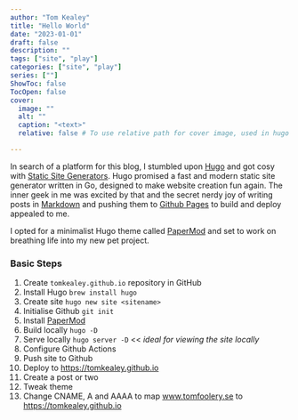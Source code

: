 ```yaml
---
author: "Tom Kealey"
title: "Hello World"
date: "2023-01-01"
draft: false
description: ""
tags: ["site", "play"]
categories: ["site", "play"]
series: [""]
ShowToc: false
TocOpen: false
cover:
  image: ""
  alt: ""
  caption: "<text>"
  relative: false # To use relative path for cover image, used in hugo Page-bundles

---
```


In search of a platform for this blog, I stumbled upon [Hugo](https://gohugo.io/about/what-is-hugo/) and got cosy with [Static Site Generators](https://gohugo.io/about/benefits/). Hugo promised a fast and modern static site generator written in Go, designed to make website creation fun again. The inner geek in me was excited by that and the secret nerdy joy of writing posts in [Markdown](https://www.markdownguide.org/) and pushing them to [Github Pages](https://pages.github.com/) to build and deploy appealed to me.

I opted for a minimalist Hugo theme called [PaperMod](https://themes.gohugo.io/themes/hugo-papermod/) and set to work on breathing life into my new pet project.

### Basic Steps

1. Create `tomkealey.github.io` repository in GitHub
2. Install Hugo `brew install hugo`
3. Create site `hugo new site <sitename>` 
4. Initialise Github `git init`
5. Install [PaperMod](https://github.com/adityatelange/hugo-PaperMod/wiki/Installation)
6. Build locally `hugo -D`
7. Serve locally `hugo server -D` << *ideal for viewing the site locally*
8. Configure Github Actions
9. Push site to Github
10. Deploy to https://tomkealey.github.io
11. Create a post or two
12. Tweak theme
13. Change CNAME, A and AAAA to map www.tomfoolery.se to https://tomkealey.github.io